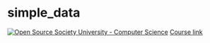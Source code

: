 # simple_data
[![Open Source Society University - Computer Science](https://img.shields.io/badge/OSSU-computer--science-blue.svg)](https://github.com/ossu/computer-science)
[Course link](https://www.edx.org/course/how-to-code-simple-data)

